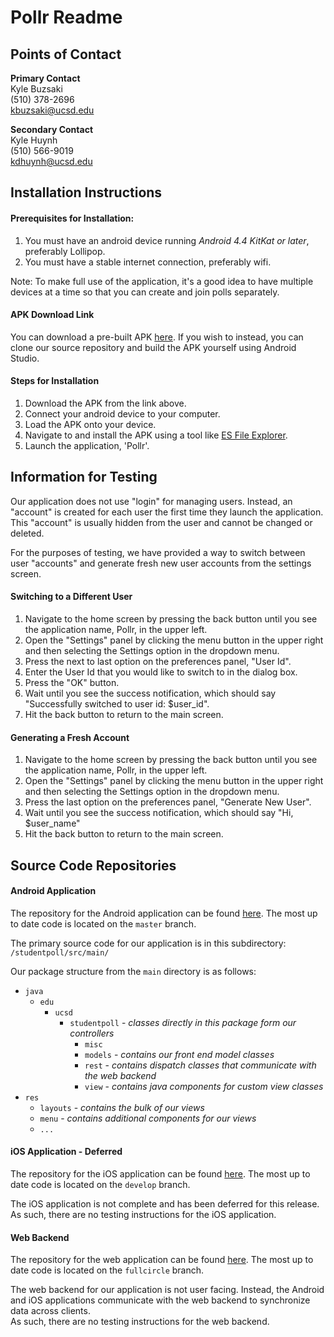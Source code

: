 # Pollr Readme

## Points of Contact

**Primary Contact**  
Kyle Buzsaki  
(510) 378-2696  
kbuzsaki@ucsd.edu  

**Secondary Contact**  
Kyle Huynh  
(510) 566-9019  
kdhuynh@ucsd.edu  

## Installation Instructions

#### Prerequisites for Installation:

1. You must have an android device running *Android 4.4 KitKat or later*, preferably Lollipop.
2. You must have a stable internet connection, preferably wifi.

Note: To make full use of the application, it's a good idea to have multiple devices
at a time so that you can create and join polls separately.

#### APK Download Link

You can download a pre-built APK
[here](https://github.com/kbuzsaki/cse110-android/releases/download/pollr-0.1.1/pollr.apk).
If you wish to instead, you can clone our source repository and build the APK yourself using Android Studio.

#### Steps for Installation

1. Download the APK from the link above.
2. Connect your android device to your computer.
3. Load the APK onto your device.
4. Navigate to and install the APK using a tool like [ES File Explorer](https://play.google.com/store/apps/details?id=com.estrongs.android.pop&hl=en).
5. Launch the application, 'Pollr'.

## Information for Testing

Our application does not use "login" for managing users. Instead, an "account" 
is created for each user the first time they launch the application.  
This "account" is usually hidden from the user and cannot be changed or deleted.

For the purposes of testing, we have provided a way to switch between user "accounts"
and generate fresh new user accounts from the settings screen.

#### Switching to a Different User

1. Navigate to the home screen by pressing the back button until you see the
   application name, Pollr, in the upper left.
2. Open the "Settings" panel by clicking the menu button in the upper right and then
   selecting the Settings option in the dropdown menu.
3. Press the next to last option on the preferences panel, "User Id".
4. Enter the User Id that you would like to switch to in the dialog box.
5. Press the "OK" button.
6. Wait until you see the success notification, which should say 
   "Successfully switched to user id: $user\_id".
7. Hit the back button to return to the main screen.

#### Generating a Fresh Account

1. Navigate to the home screen by pressing the back button until you see the
   application name, Pollr, in the upper left.
2. Open the "Settings" panel by clicking the menu button in the upper right and then
   selecting the Settings option in the dropdown menu.
3. Press the last option on the preferences panel, "Generate New User".
4. Wait until you see the success notification, which should say "Hi, $user\_name"
5. Hit the back button to return to the main screen.

## Source Code Repositories

#### Android Application

The repository for the Android application can be found 
[here](https://github.com/kbuzsaki/cse110-android).
The most up to date code is located on the `master` branch.

The primary source code for our application is in this subdirectory:  
`/studentpoll/src/main/`

Our package structure from the `main` directory is as follows:

- `java`
  - `edu`
    - `ucsd`
      - `studentpoll` - *classes directly in this package form our controllers*
        - `misc`
        - `models` - *contains our front end model classes*
        - `rest` - *contains dispatch classes that communicate with the web backend*
        - `view` - *contains java components for custom view classes*
- `res`
  - `layouts` - *contains the bulk of our views*
  - `menu` - *contains additional components for our views*
  - `...`

#### iOS Application - Deferred 

The repository for the iOS application can be found
[here](https://github.com/kbuzsaki/cse110-ios).
The most up to date code is located on the `develop` branch.

The iOS application is not complete and has been deferred for this release.
As such, there are no testing instructions for the iOS application.

#### Web Backend

The repository for the web application can be found
[here](https://github.com/kbuzsaki/cse110-web).
The most up to date code is located on the `fullcircle` branch.

The web backend for our application is not user facing. Instead, the 
Android and iOS applications communicate with the web backend to synchronize
data across clients.  
As such, there are no testing instructions for the web backend.

